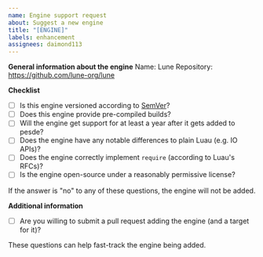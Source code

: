 ```yaml
---
name: Engine support request
about: Suggest a new engine
title: "[ENGINE]"
labels: enhancement
assignees: daimond113
---
```


**General information about the engine**
Name: Lune
Repository: https://github.com/lune-org/lune

**Checklist**

- [ ] Is this engine versioned according to [SemVer](https://semver.org/spec/v2.0.0.html)?
- [ ] Does this engine provide pre-compiled builds?
- [ ] Will the engine get support for at least a year after it gets added to pesde?
- [ ] Does the engine have any notable differences to plain Luau (e.g. IO APIs)?
- [ ] Does the engine correctly implement `require` (according to Luau's RFCs)?
- [ ] Is the engine open-source under a reasonably permissive license?

If the answer is "no" to any of these questions, the engine will not be added.

**Additional information**

- [ ] Are you willing to submit a pull request adding the engine (and a target for it)?

These questions can help fast-track the engine being added.
